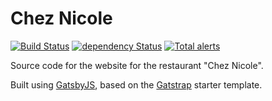 # Chez Nicole

[![Build Status](https://travis-ci.org/browniebroke/chez-nicole-web.svg?branch=master)](https://travis-ci.org/browniebroke/chez-nicole-web)
[![dependency Status](https://img.shields.io/david/browniebroke/chez-nicole-web.svg?style=flat-square)](https://david-dm.org/browniebroke/chez-nicole-web#info=dependencies)
[![Total alerts](https://img.shields.io/lgtm/alerts/g/browniebroke/chez-nicole-web.svg?logo=lgtm&logoWidth=18)](https://lgtm.com/projects/g/browniebroke/chez-nicole-web/alerts/)

Source code for the website for the restaurant "Chez Nicole". 

Built using [GatsbyJS](https://www.gatsbyjs.org/), based on the 
[Gatstrap](https://github.com/jaxx2104/gatsby-starter-bootstrap) starter template.
